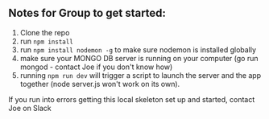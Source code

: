 ## Notes for Group to get started: 
1) Clone the repo 
2) run `npm install` 
3) run `npm install nodemon -g` to make sure nodemon is installed globally 
3) make sure your MONGO DB server is running on your computer (go run mongod - contact Joe if you don't know how) 
4) running `npm run dev` will trigger a script to launch the server and the app together (node server.js won't work on its own). 

If you run into errors getting this local skeleton set up and started, contact Joe on Slack 

